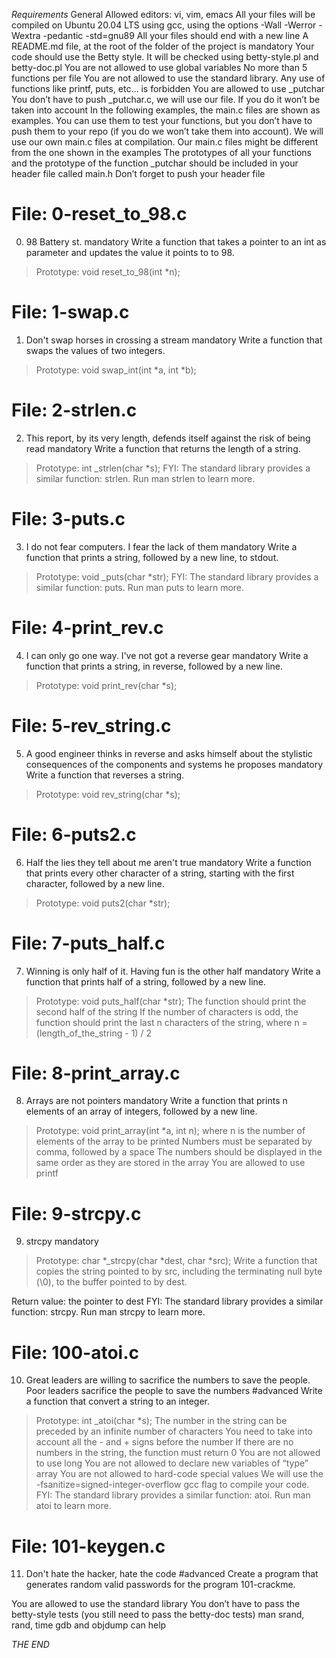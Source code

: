 
*Requirements*
General
Allowed editors: vi, vim, emacs
All your files will be compiled on Ubuntu 20.04 LTS using gcc, using the options -Wall -Werror -Wextra -pedantic -std=gnu89
All your files should end with a new line
A README.md file, at the root of the folder of the project is mandatory
Your code should use the Betty style. It will be checked using betty-style.pl and betty-doc.pl
You are not allowed to use global variables
No more than 5 functions per file
You are not allowed to use the standard library. Any use of functions like printf, puts, etc… is forbidden
You are allowed to use _putchar
You don’t have to push _putchar.c, we will use our file. If you do it won’t be taken into account
In the following examples, the main.c files are shown as examples. You can use them to test your functions, but you don’t have to push them to your repo (if you do we won’t take them into account). We will use our own main.c files at compilation. Our main.c files might be different from the one shown in the examples
The prototypes of all your functions and the prototype of the function _putchar should be included in your header file called main.h
Don’t forget to push your header file

# File: 0-reset_to_98.c
0. 98 Battery st.
mandatory
Write a function that takes a pointer to an int as parameter and updates the value it points to to 98.
> Prototype: void reset_to_98(int *n);


# File: 1-swap.c
1. Don't swap horses in crossing a stream
mandatory
Write a function that swaps the values of two integers.
> Prototype: void swap_int(int *a, int *b);



# File: 2-strlen.c
2. This report, by its very length, defends itself against the risk of being read
mandatory
Write a function that returns the length of a string.
> Prototype: int _strlen(char *s);
FYI: The standard library provides a similar function: strlen. Run man strlen to learn more.

# File: 3-puts.c
3. I do not fear computers. I fear the lack of them
mandatory
Write a function that prints a string, followed by a new line, to stdout.
> Prototype: void _puts(char *str);
FYI: The standard library provides a similar function: puts. Run man puts to learn more.



# File: 4-print_rev.c
4. I can only go one way. I've not got a reverse gear
mandatory
Write a function that prints a string, in reverse, followed by a new line.
> Prototype: void print_rev(char *s);

# File: 5-rev_string.c
5. A good engineer thinks in reverse and asks himself about the stylistic consequences of the components and systems he proposes
mandatory
Write a function that reverses a string.
> Prototype: void rev_string(char *s);


# File: 6-puts2.c
6. Half the lies they tell about me aren't true
mandatory
Write a function that prints every other character of a string, starting with the first character, followed by a new line.
> Prototype: void puts2(char *str);

# File: 7-puts_half.c
7. Winning is only half of it. Having fun is the other half
mandatory
Write a function that prints half of a string, followed by a new line.
> Prototype: void puts_half(char *str);
The function should print the second half of the string
If the number of characters is odd, the function should print the last n characters of the string, where n = (length_of_the_string - 1) / 2


# File: 8-print_array.c
8. Arrays are not pointers
mandatory
Write a function that prints n elements of an array of integers, followed by a new line.
> Prototype: void print_array(int *a, int n);
where n is the number of elements of the array to be printed
Numbers must be separated by comma, followed by a space
The numbers should be displayed in the same order as they are stored in the array
You are allowed to use printf

# File: 9-strcpy.c
9. strcpy
mandatory
> Prototype: char *_strcpy(char *dest, char *src);
Write a function that copies the string pointed to by src, including the terminating null byte (\0), to the buffer pointed to by dest.

Return value: the pointer to dest
FYI: The standard library provides a similar function: strcpy. Run man strcpy to learn more.

# File: 100-atoi.c
10. Great leaders are willing to sacrifice the numbers to save the people. Poor leaders sacrifice the people to save the numbers
\#advanced
Write a function that convert a string to an integer.

> Prototype: int _atoi(char *s);
The number in the string can be preceded by an infinite number of characters
You need to take into account all the - and + signs before the number
If there are no numbers in the string, the function must return 0
You are not allowed to use long
You are not allowed to declare new variables of “type” array
You are not allowed to hard-code special values
We will use the -fsanitize=signed-integer-overflow gcc flag to compile your code.
FYI: The standard library provides a similar function: atoi. Run man atoi to learn more.


# File: 101-keygen.c
11. Don't hate the hacker, hate the code
\#advanced
Create a program that generates random valid passwords for the program 101-crackme.

You are allowed to use the standard library
You don’t have to pass the betty-style tests (you still need to pass the betty-doc tests)
man srand, rand, time
gdb and objdump can help


*THE END*